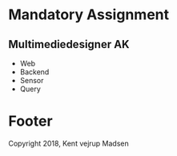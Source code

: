 # Mandatory Assignment
## Multimediedesigner AK
 * Web
 * Backend
 * Sensor
 * Query

# Footer
Copyright 2018, 
    Kent vejrup Madsen